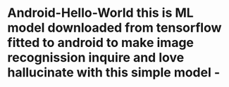 # Android-Hello-World this is ML model downloaded from tensorflow fitted to android to make image recognission inquire and love hallucinate with this simple model  -
